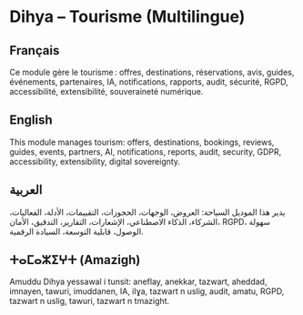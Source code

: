 # Dihya – Tourisme (Multilingue)

## Français
Ce module gère le tourisme : offres, destinations, réservations, avis, guides, événements, partenaires, IA, notifications, rapports, audit, sécurité, RGPD, accessibilité, extensibilité, souveraineté numérique.

## English
This module manages tourism: offers, destinations, bookings, reviews, guides, events, partners, AI, notifications, reports, audit, security, GDPR, accessibility, extensibility, digital sovereignty.

## العربية
يدير هذا الموديل السياحة: العروض، الوجهات، الحجوزات، التقييمات، الأدلة، الفعاليات، الشركاء، الذكاء الاصطناعي، الإشعارات، التقارير، التدقيق، الأمان، RGPD، سهولة الوصول، قابلية التوسعة، السيادة الرقمية.

## ⵜⴰⵎⴰⵣⵉⵖⵜ (Amazigh)
Amuddu Dihya yessawal i tunsit: aneflay, anekkar, tazwart, aheddad, imnayen, tawuri, imuddanen, IA, ilɣa, tazwart n uslig, audit, amatu, RGPD, tazwart n uslig, tawuri, tazwart n tmazight.

